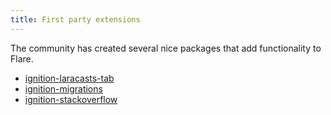 ```yaml
---
title: First party extensions
---
```


The community has created several nice packages that add functionality to Flare.

- [ignition-laracasts-tab](https://github.com/stefanbauer/ignition-laracasts-tab)
- [ignition-migrations](https://github.com/mazedlx/ignition-migrations)
- [ignition-stackoverflow](https://github.com/Astrotomic/ignition-stackoverflow)